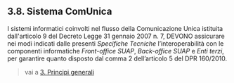 ## 3.8. Sistema ComUnica

I sistemi informatici coinvolti nel flusso della Comunicazione Unica istituita dall'articolo 9 del Decreto Legge 31 gennaio 2007 n. 7, DEVONO assicurare nei modi indicati dalle presenti *Specifiche Tecniche* l’interoperabilità con le componenti informatiche *Front-office SUAP*, *Back-office SUAP* e *Enti terzi*, per garantire quanto disposto dal comma 2 dell’articolo 5 del DPR 160/2010.

> vai a [3. Principi generali](03.md)
